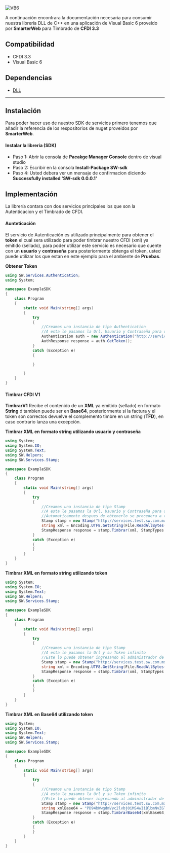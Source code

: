 
![VB6](http://findicons.com/files/icons/1803/msdn/128/ms_visual_studio.png)

A continuación encontrara la documentación necesaria para consumir nuestra librería DLL de C++ en una aplicación de Visual Basic 6 proveido por **SmarterWeb** para Timbrado de **CFDI 3.3**

Compatibilidad
-------------
* CFDI 3.3
* Visual Basic 6

Dependencias
------------
* [DLL](http://restsharp.org/)

----------------
Instalaci&oacute;n
---------
Para poder hacer uso de nuestro SDK de servicios primero tenemos que añadir la referencia de los respositorios de nuget proveidos por **SmarterWeb**.

#### Instalar la libreria (SDK) #####

* Paso 1:
Abrir la consola de **Pacakge Manager Console** dentro de visual studio
* Paso 2:
Escribir en la consola **Install-Package SW-sdk**
* Paso 4:
Usted debera ver un mensaje de confirmacion diciendo **Successfully installed 'SW-sdk 0.0.0.1'**


Implementaci&oacute;n
---------
La librería contara con dos servicios principales los que son la Autenticacion y el Timbrado de CFDI.

#### Aunteticaci&oacute;n #####
El servicio de Autenticación es utilizado principalmente para obtener el **token** el cual sera utilizado para poder timbrar nuestro CFDI (xml) ya emitido (sellado), para poder utilizar este servicio es necesario que cuente con un **usuario** y **contraseña** para posteriormente obtenga el token, usted puede utilizar los que estan en este ejemplo para el ambiente de **Pruebas**.

**Obtener Token**
```cs
using SW.Services.Authentication;
using System;

namespace ExampleSDK
{
    class Program
    {
        static void Main(string[] args)
        {
            try
            {
                //Creamos una instancia de tipo Authentication 
                //A esta le pasamos la Url, Usuario y Contraseña para obtener el token
                Authentication auth = new Authentication("http://services.test.sw.com.mx", "demo", "123456789");
                AuthResponse response = auth.GetToken();
            }
            catch (Exception e)
            {

            }

        }
    }
}

```
#### Timbrar CFDI V1 #####
**TimbrarV1** Recibe el contenido de un **XML** ya emitido (sellado) en formato **String**  ó tambien puede ser en **Base64**, posteriormente si la factura y el token son correctos devuelve el complemento timbre en un string (**TFD**), en caso contrario lanza una excepción.

**Timbrar XML en formato string utilizando usuario y contraseña**
```cs
using System;
using System.IO;
using System.Text;
using SW.Helpers;
using SW.Services.Stamp;

namespace ExampleSDK
{
    class Program
    {
        static void Main(string[] args)
        {
            try
            {
                //Creamos una instancia de tipo Stamp 
                //A esta le pasamos la Url, Usuario y Contraseña para obtener el token
                //Automaticamente despues de obtenerlo se procedera a timbrar el xml
                Stamp stamp = new Stamp("http://services.test.sw.com.mx", "demo", "123456789");
                string xml = Encoding.UTF8.GetString(File.ReadAllBytes("file.xml"));
                StampResponse response = stamp.Timbrar(xml, StampTypes.v1);
            }
            catch (Exception e)
            {
            }
        }
    }
}
```

**Timbrar XML en formato string utilizando token**
```cs
using System;
using System.IO;
using System.Text;
using SW.Helpers;
using SW.Services.Stamp;

namespace ExampleSDK
{
    class Program
    {
        static void Main(string[] args)
        {
            try
            {
                //Creamos una instancia de tipo Stamp 
                //A esta le pasamos la Url y su Token infinito 
                //Este lo puede obtener ingresando al administrador de timbres con su usuario y contraseña
                Stamp stamp = new Stamp("http://services.test.sw.com.mx", "T2lYQ0t4L0R....");
                string xml = Encoding.UTF8.GetString(File.ReadAllBytes("file.xml"));
                StampResponse response = stamp.Timbrar(xml, StampTypes.v1);
            }
            catch (Exception e)
            {
            }
        }
    }
}
```

**Timbrar XML en Base64 utilizando token**
```cs
using System;
using System.IO;
using System.Text;
using SW.Helpers;
using SW.Services.Stamp;

namespace ExampleSDK
{
    class Program
    {
        static void Main(string[] args)
        {
            try
            {
                //Creamos una instancia de tipo Stamp 
                //A esta le pasamos la Url y su Token infinito 
                //Este lo puede obtener ingresando al administrador de timbres con su usuario y contraseña
                Stamp stamp = new Stamp("http://services.test.sw.com.mx", "T2lYQ0t4L0R....");
                string xmlBase64 = "PD94bWwgdmVyc2lvbj0iMS4wIiBlbmNvZGluZz0iVVRGLTgiPz4....";
                StampResponse response = stamp.TimbrarBase64(xmlBase64, StampTypes.v1);
            }
            catch (Exception e)
            {
            }
        }
    }
}
```